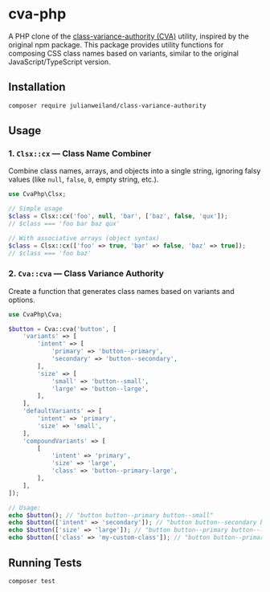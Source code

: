 # cva-php

A PHP clone of the [class-variance-authority (CVA)](https://github.com/joe-bell/cva) utility, inspired by the original npm package. This package provides utility functions for composing CSS class names based on variants, similar to the original JavaScript/TypeScript version.

## Installation

```bash
composer require julianweiland/class-variance-authority
```

## Usage

### 1. `Clsx::cx` — Class Name Combiner

Combine class names, arrays, and objects into a single string, ignoring falsy values (like `null`, `false`, `0`, empty string, etc.).

```php
use CvaPhp\Clsx;

// Simple usage
$class = Clsx::cx('foo', null, 'bar', ['baz', false, 'qux']);
// $class === 'foo bar baz qux'

// With associative arrays (object syntax)
$class = Clsx::cx(['foo' => true, 'bar' => false, 'baz' => true]);
// $class === 'foo baz'
```

### 2. `Cva::cva` — Class Variance Authority

Create a function that generates class names based on variants and options.

```php
use CvaPhp\Cva;

$button = Cva::cva('button', [
    'variants' => [
        'intent' => [
            'primary' => 'button--primary',
            'secondary' => 'button--secondary',
        ],
        'size' => [
            'small' => 'button--small',
            'large' => 'button--large',
        ],
    ],
    'defaultVariants' => [
        'intent' => 'primary',
        'size' => 'small',
    ],
    'compoundVariants' => [
        [
            'intent' => 'primary',
            'size' => 'large',
            'class' => 'button--primary-large',
        ],
    ],
]);

// Usage:
echo $button(); // "button button--primary button--small"
echo $button(['intent' => 'secondary']); // "button button--secondary button--small"
echo $button(['size' => 'large']); // "button button--primary button--large button--primary-large"
echo $button(['class' => 'my-custom-class']); // "button button--primary button--small my-custom-class"
```

## Running Tests

```bash
composer test
```